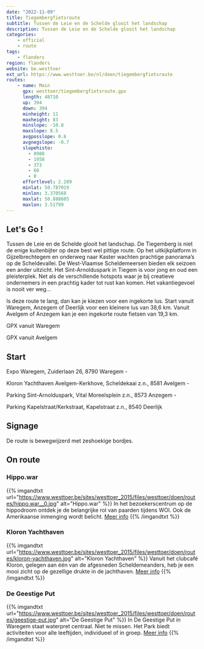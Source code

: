 ```yaml
---
date: "2022-11-09"
title: Tiegembergfietsroute
subtitle: Tussen de Leie en de Schelde glooit het landschap
description: Tussen de Leie en de Schelde glooit het landschap
categories:
    - official
    - route
tags:
    - flanders
region: flanders
website: be.westtoer
ext_url: https://www.westtoer.be/nl/doen/tiegembergfietsroute
routes:
    - name: Main
      gpx: westtoer/tiegembergfietsroute.gpx
      length: 48710
      up: 394
      down: 394
      minheight: 11
      maxheight: 83
      minslope: -10.8
      maxslope: 8.5
      avgposslope: 0.6
      avgnegslope: -0.7
      slopehisto:
        - 8988
        - 1958
        - 373
        - 60
        - 0
      effortlevel: 2.209
      minlat: 50.787019
      minlon: 3.370568
      maxlat: 50.888605
      maxlon: 3.51799
---
```


## Let's Go ! 

Tussen de Leie en de Schelde glooit het landschap. De Tiegemberg is niet de enige kuitenbijter op deze best wel pittige route. Op het uitkijkplatform in Gijzelbrechtegem en onderweg naar Kaster wachten prachtige panorama’s op de Scheldevallei. De West-Vlaamse Scheldemeersen bieden elk seizoen een ander uitzicht. Het Sint-Arnolduspark in Tiegem is voor jong en oud een pleisterplek. Net als de verschillende hotspots waar je bij creatieve ondernemers in een prachtig kader tot rust kan komen. Het vakantiegevoel is nooit ver weg…

Is deze route te lang, dan kan je kiezen voor een ingekorte lus. Start vanuit Waregem, Anzegem of Deerlijk voor een kleinere lus van 38,6 km. Vanuit Avelgem of Anzegem kan je een ingekorte route fietsen van 19,3 km.

GPX vanuit Waregem

GPX vanuit Avelgem

## Start

Expo Waregem, Zuiderlaan 26, 8790 Waregem - 

Kloron Yachthaven Avelgem-Kerkhove, Scheldekaai z.n., 8581 Avelgem -

Parking Sint-Arnolduspark, Vital Moreelsplein z.n., 8573 Anzegem - 

Parking Kapelstraat/Kerkstraat, Kapelstraat z.n., 8540 Deerlijk

## Signage

De route is bewegwijzerd met zeshoekige bordjes.

## On route

### Hippo.war

{{% imgandtxt url="https://www.westtoer.be/sites/westtoer_2015/files/westtoer/doen/routes/hippo.war__0.jpg" alt="Hippo.war" %}}
In het bezoekerscentrum op de hippodroom ontdek je de belangrijke rol van paarden tijdens WOI. Ook de Amerikaanse inmenging wordt belicht.
[Meer info](https://www.westtoer.be/nl/doen/hippowar)
{{% /imgandtxt %}}

### Kloron Yachthaven

{{% imgandtxt url="https://www.westtoer.be/sites/westtoer_2015/files/westtoer/doen/routes/kloron-yachthaven.jpg" alt="Kloron Yachthaven" %}}
Vanuit het clubcafé Kloron, gelegen aan één van de afgesneden Scheldemeanders, heb je een mooi zicht op de gezellige drukte in de jachthaven.
[Meer info](https://www.westtoer.be/nl/doen/jachthaven-kloron)
{{% /imgandtxt %}}

### De Geestige Put

{{% imgandtxt url="https://www.westtoer.be/sites/westtoer_2015/files/westtoer/doen/routes/geestige-put.jpg" alt="De Geestige Put" %}}
In De Geestige Put in Waregem staat waterpret centraal. Niet te missen. Het Park biedt activiteiten voor alle leeftijden, individueel of in groep.
[Meer info](https://www.westtoer.be/nl/doen/aqua-en-adventure-park-de-geestige-put)
{{% /imgandtxt %}}


